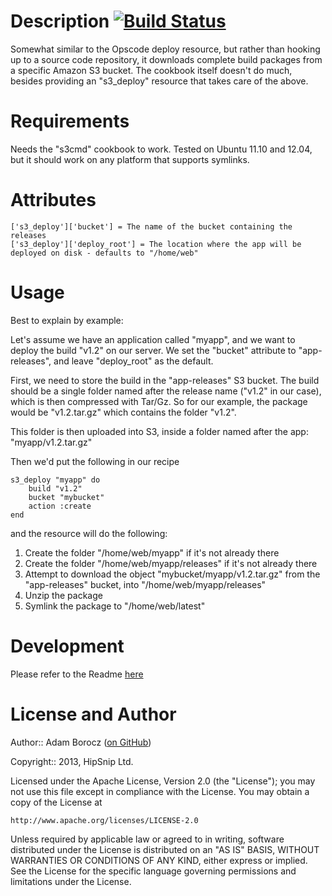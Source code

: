 Description [![Build Status](https://travis-ci.org/hipsnip-cookbooks/s3_deploy.png)](https://travis-ci.org/hipsnip-cookbooks/s3_deploy)
===========
Somewhat similar to the Opscode deploy resource, but rather than hooking up to a source code repository, it downloads complete build packages from a specific Amazon S3 bucket.
The cookbook itself doesn't do much, besides providing an "s3_deploy" resource that takes care of the above.


Requirements
============
Needs the "s3cmd" cookbook to work. Tested on Ubuntu 11.10 and 12.04, but it should work on any platform that supports symlinks.


Attributes
==========

    ['s3_deploy']['bucket'] = The name of the bucket containing the releases
    ['s3_deploy']['deploy_root'] = The location where the app will be deployed on disk - defaults to "/home/web"


Usage
=====

Best to explain by example:

Let's assume we have an application called "myapp", and we want to deploy the build "v1.2" on our server.
We set the "bucket" attribute to "app-releases", and leave "deploy_root" as the default.

First, we need to store the build in the "app-releases" S3 bucket. The build should be a single folder named after the release name ("v1.2" in our case), which is then compressed with Tar/Gz. So for our example, the package would be "v1.2.tar.gz" which contains the folder "v1.2".

This folder is then uploaded into S3, inside a folder named after the app: "myapp/v1.2.tar.gz"

Then we'd put the following in our recipe

	s3_deploy "myapp" do
		build "v1.2"
		bucket "mybucket"
		action :create
	end

and the resource will do the following:

1. Create the folder "/home/web/myapp" if it's not already there
2. Create the folder "/home/web/myapp/releases" if it's not already there
3. Attempt to download the object "mybucket/myapp/v1.2.tar.gz" from the "app-releases" bucket, into "/home/web/myapp/releases"
4. Unzip the package
5. Symlink the package to "/home/web/latest"


Development
===========
Please refer to the Readme [here](https://github.com/hipsnip-cookbooks/cookbook-development/blob/master/README.md)


License and Author
==================

Author:: Adam Borocz ([on GitHub](https://github.com/motns))

Copyright:: 2013, HipSnip Ltd.

Licensed under the Apache License, Version 2.0 (the "License");
you may not use this file except in compliance with the License.
You may obtain a copy of the License at

    http://www.apache.org/licenses/LICENSE-2.0

Unless required by applicable law or agreed to in writing, software
distributed under the License is distributed on an "AS IS" BASIS,
WITHOUT WARRANTIES OR CONDITIONS OF ANY KIND, either express or implied.
See the License for the specific language governing permissions and
limitations under the License.
